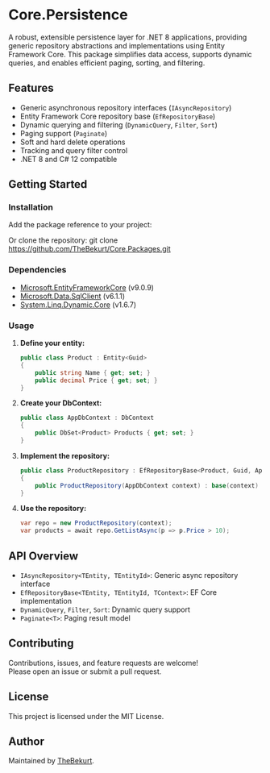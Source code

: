 # Core.Persistence

A robust, extensible persistence layer for .NET 8 applications, providing generic repository abstractions and implementations using Entity Framework Core. This package simplifies data access, supports dynamic queries, and enables efficient paging, sorting, and filtering.

## Features

- Generic asynchronous repository interfaces (`IAsyncRepository`)
- Entity Framework Core repository base (`EfRepositoryBase`)
- Dynamic querying and filtering (`DynamicQuery`, `Filter`, `Sort`)
- Paging support (`Paginate`)
- Soft and hard delete operations
- Tracking and query filter control
- .NET 8 and C# 12 compatible

## Getting Started

### Installation

Add the package reference to your project:

Or clone the repository: git clone https://github.com/TheBekurt/Core.Packages.git

### Dependencies

- [Microsoft.EntityFrameworkCore](https://www.nuget.org/packages/Microsoft.EntityFrameworkCore) (v9.0.9)
- [Microsoft.Data.SqlClient](https://www.nuget.org/packages/Microsoft.Data.SqlClient) (v6.1.1)
- [System.Linq.Dynamic.Core](https://www.nuget.org/packages/System.Linq.Dynamic.Core) (v1.6.7)

### Usage

1. **Define your entity:**

    ```csharp
    public class Product : Entity<Guid>
    {
        public string Name { get; set; }
        public decimal Price { get; set; }
    }
    ```

2. **Create your DbContext:**

    ```csharp
    public class AppDbContext : DbContext
    {
        public DbSet<Product> Products { get; set; }
    }
    ```

3. **Implement the repository:**

    ```csharp
    public class ProductRepository : EfRepositoryBase<Product, Guid, AppDbContext>
    {
        public ProductRepository(AppDbContext context) : base(context) { }
    }
    ```

4. **Use the repository:**

    ```csharp
    var repo = new ProductRepository(context);
    var products = await repo.GetListAsync(p => p.Price > 10);
    ```

## API Overview

- `IAsyncRepository<TEntity, TEntityId>`: Generic async repository interface
- `EfRepositoryBase<TEntity, TEntityId, TContext>`: EF Core implementation
- `DynamicQuery`, `Filter`, `Sort`: Dynamic query support
- `Paginate<T>`: Paging result model

## Contributing

Contributions, issues, and feature requests are welcome!  
Please open an issue or submit a pull request.

## License

This project is licensed under the MIT License.

## Author

Maintained by [TheBekurt](https://github.com/TheBekurt).